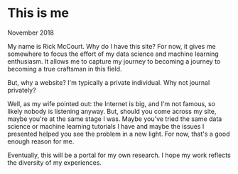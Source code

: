 # This is me

November 2018

My name is Rick McCourt.  Why do I have this site?  For now, it gives me somewhere to focus the effort of my data science and machine learning enthusiasm.  It allows me to capture my journey to becoming a journey to becoming a true craftsman in this field.  

But, why a website?  I'm typically a private individual.  Why not journal privately?  

Well, as my wife pointed out: the Internet is big, and I'm not famous, so likely nobody is listening anyway.  But, should you come across my site, maybe you're at the same stage I was.  Maybe you've tried the same data science or machine learning tutorials I have and maybe the issues I presented helped you see the problem in a new light.  For now, that's a good enough reason for me.

Eventually, this will be a portal for my own research.  I hope my work reflects the diversity of my experiences.  
